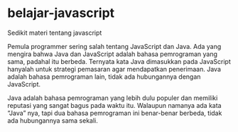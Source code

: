 # belajar-javascript
Sedikit materi tentang javascript

Pemula programmer sering salah tentang JavaScript dan Java. Ada yang mengira bahwa Java dan JavaScript adalah bahasa pemrograman yang sama, padahal itu berbeda. Ternyata kata Java dimasukkan pada JavaScript hanyalah untuk strategi pemasaran agar mendapatkan penerimaan. Java adalah bahasa pemrograman lain, tidak ada hubungannya dengan JavaScript.

Java adalah bahasa pemrograman yang lebih dulu populer dan memiliki reputasi yang sangat bagus pada waktu itu. Walaupun namanya ada kata “Java” nya, tapi dua bahasa pemrograman ini benar-benar berbeda, tidak ada hubungannya sama sekali.